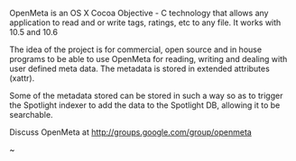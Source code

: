 OpenMeta is an OS X Cocoa Objective - C technology that allows any application to read and or write tags, ratings, etc to any file. It works with 10.5 and 10.6

The idea of the project is for commercial, open source and in house programs to be able to use OpenMeta for reading, writing and dealing with user defined meta data. The metadata is stored in extended attributes (xattr).

Some of the metadata stored can be stored in such a way so as to trigger the Spotlight indexer to add the data to the Spotlight DB, allowing it to be searchable.

Discuss OpenMeta at http://groups.google.com/group/openmeta

~
